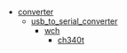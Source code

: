 * [converter](/converter)
  * [usb_to_serial_converter](/converter/usb_to_serial_converter)
    * [wch](converter/usb_to_serial_converter/wch)
      * [ch340t](converter/usb_to_serial_converter/wch/ch340t)
